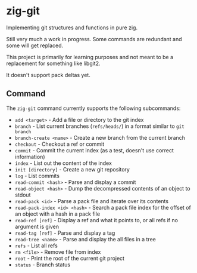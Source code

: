 # zig-git

Implementing git structures and functions in pure zig.

Still very much a work in progress. Some commands are redundant and some will get replaced.

This project is primarily for learning purposes and not meant to be a replacement for something like libgit2.

It doesn't support pack deltas yet.

## Command

The `zig-git` command currently supports the following subcommands:
* `add <target>` - Add a file or directory to the git index
* `branch` - List current branches (`refs/heads/`) in a format similar to `git branch`
* `branch-create <name>` - Create a new branch from the current branch
* `checkout` - Checkout a ref or commit
* `commit` - Commit the current index (as a test, doesn't use correct information)
* `index` - List out the content of the index
* `init [directory]` - Create a new git repository
* `log` - List commits
* `read-commit <hash>` - Parse and display a commit
* `read-object <hash>` - Dump the decompressed contents of an object to stdout
* `read-pack <id>` - Parse a pack file and iterate over its contents
* `read-pack-index <id> <hash>` - Search a pack file index for the offset of an object with a hash in a pack file
* `read-ref [ref]` - Display a ref and what it points to, or all refs if no argument is given
* `read-tag [ref]` - Parse and display a tag
* `read-tree <name>` - Parse and display the all files in a tree
* `refs` - List all refs
* `rm <file>` - Remove file from index
* `root` - Print the root of the current git project
* `status` - Branch status
